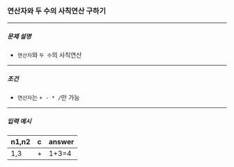 ### 연산자와 두 수의 사칙연산 구하기

***

##### 문제 설명
* `연산자`와 `두 수`의 사칙연산

***

##### 조건
* `연산자`는 `+ - * /`만 가능

***

##### 입력 예시
n1,n2| c | answer|
|:-- |:--|:--
1,3  | + |1+3=4  |
